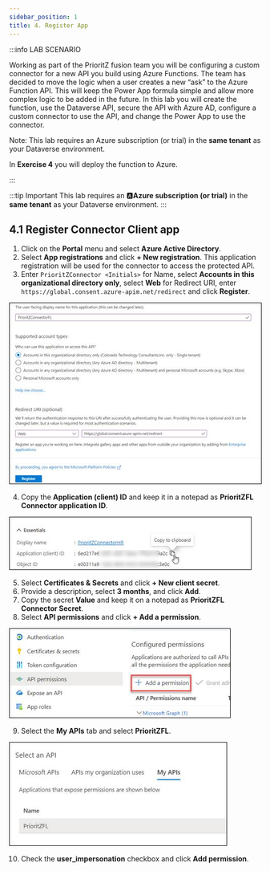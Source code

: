 ```yaml
---
sidebar_position: 1
title: 4. Register App
---
```


:::info LAB SCENARIO

Working as part of the PrioritZ fusion team you will be configuring a custom connector for a new API you build using Azure Functions. The team has decided to move the logic when a user creates a new “ask” to the Azure Function API. This will keep the Power App formula simple and allow more complex logic to be added in the future. In this lab you will create the function, use the Dataverse API, secure the API with Azure AD, configure a custom connector to use the API, and change the Power App to use the connector.

Note: This lab requires an Azure subscription (or trial) in the **same tenant** as your Dataverse environment.

In **Exercise 4** you will deploy the function to Azure.

:::

:::tip Important
This lab requires an 🅰️**Azure subscription (or trial)** in the **same tenant** as your Dataverse environment.
:::

## 4.1 Register Connector Client app

1.	Click on the **Portal** menu and select **Azure Active Directory**.
2.	Select **App registrations** and click **+ New registration**. This application registration will be used for the connector to access the protected API.
3.	Enter `PrioritZConnector <Initials>` for Name, select **Accounts in this organizational directory only**, select **Web** for Redirect URI, enter `https://global.consent.azure-apim.net/redirect` and click **Register**.

![Lab-04 Image](./img/lab04%20(38).jpg)

4.	Copy the **Application (client) ID** and keep it in a notepad as **PrioritZFL Connector application ID**.

![Lab-04 Image](./img/lab04%20(39).jpg)

5.	Select **Certificates & Secrets** and click **+ New client secret**.
6.	Provide a description, select **3 months**, and click **Add**. 
7.	Copy the secret **Value** and keep it on a notepad as **PrioritZFL Connector Secret**.
8.	Select **API permissions** and click **+ Add a permission**.

![Lab-04 Image](./img/lab04%20(40).jpg)

9.	Select the **My APIs** tab and select **PrioritZFL**.

![Lab-04 Image](./img/lab04%20(41).jpg)

10.	Check the **user_impersonation** checkbox and click **Add permission**.